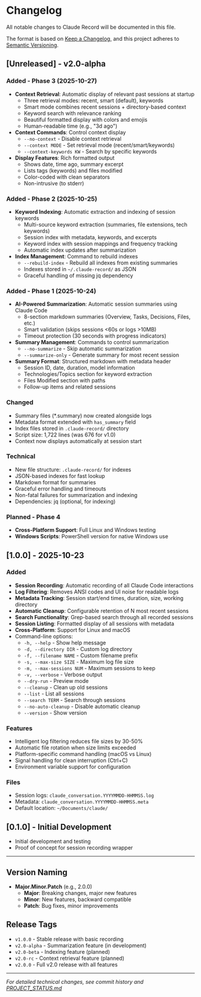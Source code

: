# Changelog

All notable changes to Claude Record will be documented in this file.

The format is based on [Keep a Changelog](https://keepachangelog.com/en/1.0.0/),
and this project adheres to [Semantic Versioning](https://semver.org/spec/v2.0.0.html).

## [Unreleased] - v2.0-alpha

### Added - Phase 3 (2025-10-27)
- **Context Retrieval**: Automatic display of relevant past sessions at startup
  - Three retrieval modes: recent, smart (default), keywords
  - Smart mode combines recent sessions + directory-based context
  - Keyword search with relevance ranking
  - Beautiful formatted display with colors and emojis
  - Human-readable time (e.g., "3d ago")
- **Context Commands**: Control context display
  - `--no-context` - Disable context retrieval
  - `--context MODE` - Set retrieval mode (recent/smart/keywords)
  - `--context-keywords KW` - Search by specific keywords
- **Display Features**: Rich formatted output
  - Shows date, time ago, summary excerpt
  - Lists tags (keywords) and files modified
  - Color-coded with clean separators
  - Non-intrusive (to stderr)

### Added - Phase 2 (2025-10-25)
- **Keyword Indexing**: Automatic extraction and indexing of session keywords
  - Multi-source keyword extraction (summaries, file extensions, tech keywords)
  - Session index with metadata, keywords, and excerpts
  - Keyword index with session mappings and frequency tracking
  - Automatic index updates after summarization
- **Index Management**: Command to rebuild indexes
  - `--rebuild-index` - Rebuild all indexes from existing summaries
  - Indexes stored in `~/.claude-record/` as JSON
  - Graceful handling of missing jq dependency

### Added - Phase 1 (2025-10-24)
- **AI-Powered Summarization**: Automatic session summaries using Claude Code
  - 8-section markdown summaries (Overview, Tasks, Decisions, Files, etc.)
  - Smart validation (skips sessions <60s or logs >10MB)
  - Timeout protection (30 seconds with progress indicators)
- **Summary Management**: Commands to control summarization
  - `--no-summarize` - Skip automatic summarization
  - `--summarize-only` - Generate summary for most recent session
- **Summary Format**: Structured markdown with metadata header
  - Session ID, date, duration, model information
  - Technologies/Topics section for keyword extraction
  - Files Modified section with paths
  - Follow-up items and related sessions

### Changed
- Summary files (*.summary) now created alongside logs
- Metadata format extended with `has_summary` field
- Index files stored in `.claude-record/` directory
- Script size: 1,722 lines (was 676 for v1.0)
- Context now displays automatically at session start

### Technical
- New file structure: `.claude-record/` for indexes
- JSON-based indexes for fast lookup
- Markdown format for summaries
- Graceful error handling and timeouts
- Non-fatal failures for summarization and indexing
- Dependencies: jq (optional, for indexing)

### Planned - Phase 4
- **Cross-Platform Support**: Full Linux and Windows testing
- **Windows Scripts**: PowerShell version for native Windows use

## [1.0.0] - 2025-10-23

### Added
- **Session Recording**: Automatic recording of all Claude Code interactions
- **Log Filtering**: Removes ANSI codes and UI noise for readable logs
- **Metadata Tracking**: Session start/end times, duration, size, working directory
- **Automatic Cleanup**: Configurable retention of N most recent sessions
- **Search Functionality**: Grep-based search through all recorded sessions
- **Session Listing**: Formatted display of all sessions with metadata
- **Cross-Platform**: Support for Linux and macOS
- Command-line options:
  - `-h, --help` - Show help message
  - `-d, --directory DIR` - Custom log directory
  - `-f, --filename NAME` - Custom filename prefix
  - `-s, --max-size SIZE` - Maximum log file size
  - `-m, --max-sessions NUM` - Maximum sessions to keep
  - `-v, --verbose` - Verbose output
  - `--dry-run` - Preview mode
  - `--cleanup` - Clean up old sessions
  - `--list` - List all sessions
  - `--search TERM` - Search through sessions
  - `--no-auto-cleanup` - Disable automatic cleanup
  - `--version` - Show version

### Features
- Intelligent log filtering reduces file sizes by 30-50%
- Automatic file rotation when size limits exceeded
- Platform-specific command handling (macOS vs Linux)
- Signal handling for clean interruption (Ctrl+C)
- Environment variable support for configuration

### Files
- Session logs: `claude_conversation.YYYYMMDD-HHMMSS.log`
- Metadata: `claude_conversation.YYYYMMDD-HHMMSS.meta`
- Default location: `~/Documents/claude/`

## [0.1.0] - Initial Development

- Initial development and testing
- Proof of concept for session recording wrapper

---

## Version Naming

- **Major.Minor.Patch** (e.g., 2.0.0)
  - **Major**: Breaking changes, major new features
  - **Minor**: New features, backward compatible
  - **Patch**: Bug fixes, minor improvements

## Release Tags

- `v1.0.0` - Stable release with basic recording
- `v2.0-alpha` - Summarization feature (in development)
- `v2.0-beta` - Indexing feature (planned)
- `v2.0-rc` - Context retrieval feature (planned)
- `v2.0.0` - Full v2.0 release with all features

---

*For detailed technical changes, see commit history and [PROJECT_STATUS.md](PROJECT_STATUS.md)*
